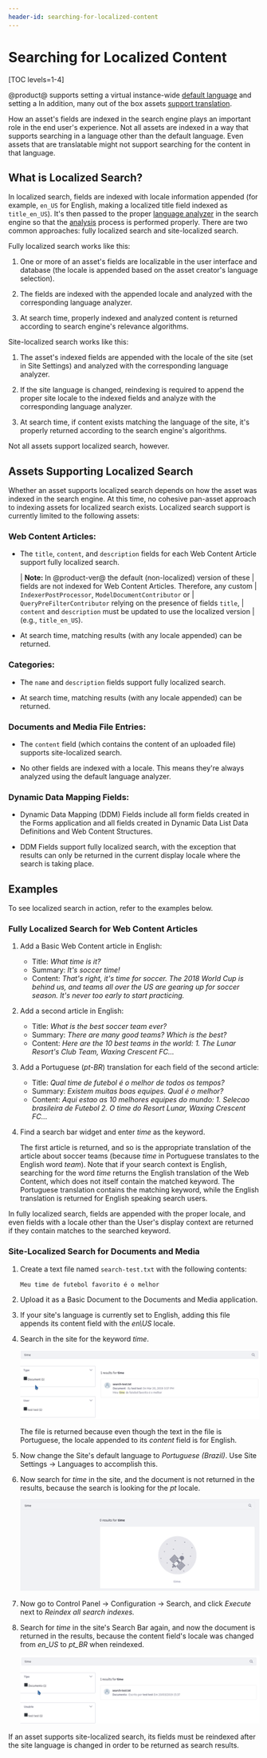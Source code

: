 ```yaml
---
header-id: searching-for-localized-content
---
```


# Searching for Localized Content

[TOC levels=1-4]

@product@ supports setting a virtual instance-wide [default
language](/docs/7-2/user/-/knowledge_base/u/infrastructure-localization-and-integrations-instance-settings#localization)
and setting a In addition, many out of the box assets [support
translation](/docs/7-2/user/-/knowledge_base/u/other-content-options#localizing-content).

How an asset's fields are indexed in the search engine plays an important role
in the end user's experience. Not all assets are indexed in a way that supports
searching in a language other than the default language. Even assets that are
translatable might not support searching for the content in that language.

## What is Localized Search?

In localized search, fields are indexed with locale information appended (for
example, `en_US` for English, making a localized title field indexed as
`title_en_US`). It's then passed to the proper 
[language analyzer](https://www.elastic.co/guide/en/elasticsearch/reference/6.5/analysis-lang-analyzer.html) 
in the search engine so that the 
[analysis](https://www.elastic.co/guide/en/elasticsearch/reference/6.5/analysis.html) 
process is performed properly. There are two common approaches: fully localized
search and site-localized search.

Fully localized search works like this:

1.  One or more of an asset's fields are localizable in the user interface and
    database (the locale is appended based on the asset creator's language
    selection).

2.  The fields are indexed with the appended locale and analyzed with the
    corresponding language analyzer.

3.  At search time, properly indexed and analyzed content is returned according
    to search engine's relevance algorithms.

Site-localized search works like this:

1.  The asset's indexed fields are appended with the locale of the site (set in
    Site Settings) and analyzed with the corresponding language analyzer.

2.  If the site language is changed, reindexing is required to append the proper
    site locale to the indexed fields and analyze with the corresponding
    language analyzer.

2.  At search time, if content exists matching the language of the site, it's
    properly returned according to the search engine's algorithms.

Not all assets support localized search, however.

## Assets Supporting Localized Search

Whether an asset supports localized search depends on how the asset was indexed
in the search engine. At this time, no cohesive pan-asset approach to indexing
assets for localized search exists. Localized search support is currently
limited to the following assets:

### Web Content Articles:

- The `title`, `content`, and `description` fields for each Web Content Article support
    fully localized search.

    | **Note:** In @product-ver@ the default (non-localized) version of these
    | fields are not indexed for Web Content Articles. Therefore, any custom
    | `IndexerPostProcessor`, `ModelDocumentContributor` or
    | `QueryPreFilterContributor` relying on the presence of fields `title`,
    | `content` and `description` must be updated to use the localized version
    | (e.g., `title_en_US`).

- At search time, matching results (with any locale appended) can be
    returned.

### Categories:

- The `name` and `description` fields support fully localized search.

- At search time, matching results (with any locale appended) can be
    returned.

### Documents and Media File Entries:

- The `content` field (which contains the content of an uploaded file) supports
    site-localized search.

- No other fields are indexed with a locale. This means they're always analyzed
    using the default language analyzer.

### Dynamic Data Mapping Fields:

- Dynamic Data Mapping (DDM) Fields include all form fields created in the Forms
    application and all fields created in Dynamic Data List Data Definitions and
    Web Content Structures. 

- DDM Fields support fully localized search, with the exception that results can
    only be returned in the current display locale where the search is taking
    place.

## Examples

To see localized search in action, refer to the examples below.

### Fully Localized Search for Web Content Articles

1.  Add a Basic Web Content article in English:

    - Title: _What time is it?_
    - Summary: _It's soccer time!_
    - Content: _That's right, it's time for soccer. The 2018 World Cup is behind
        us, and teams all over the US are gearing up for soccer season. It's
        never too early to start practicing._

2.  Add a second article in English:

    - Title: _What is the best soccer team ever?_
    - Summary: _There are many good teams? Which is the best?_
    - Content: _Here are the 10 best teams in the world: 1. The Lunar Resort's
        Club Team, Waxing Crescent FC..._

3.  Add a Portuguese (_pt-BR_) translation for each field of the second article:

    - Title: _Qual time de futebol é o melhor de todos os tempos?_
    - Summary: _Existem muitas boas equipes. Qual é o melhor?_
    - Content: _Aqui estao as 10 melhores equipes do mundo: 1. Selecao
        brasileira de Futebol 2. O time do Resort Lunar, Waxing Crescent FC..._

4.  Find a search bar widget and enter _time_ as the keyword.

    The first article is returned, and so is the appropriate translation of the
    article about soccer teams (because _time_ in Portuguese translates to the
    English word _team_). Note that if your search context is English, searching
    for the word _time_ returns the English translation of the Web Content,
    which does not itself contain the matched keyword. The Portuguese
    translation contains the matching keyword, while the English translation is
    returned for English speaking search users.

In fully localized search, fields are appended with the proper locale, and even
fields with a locale other than the User's display context are returned if they
contain matches to the searched keyword.

### Site-Localized Search for Documents and Media

1.  Create a text file named `search-test.txt` with the following contents: 

        Meu time de futebol favorito é o melhor

2. Upload it as a Basic Document to the Documents and Media application.

3.  If your site's language is currently set to English, adding this file 
    appends its content field with the _en\US_ locale. 

4.  Search in the site for the keyword _time_.

    ![Figure 1: Even though the content of this DM File is written in Portuguese, it was appended with the _en_ locale, so it's searchable in an English language site.](../../../images/search-site-localized1.png)

    The file is returned because even though the text in the file is
    Portuguese, the locale appended to its _content_ field is for English.

5.  Now change the Site's default language to _Portuguese (Brazil)_.
    Use Site Settings &rarr; Languages to accomplish this.

6. Now search for _time_ in the site, and the document is not returned in the
   results, because the search is looking for the _pt_ locale.

   ![Figure 2: The uploaded DM File doesn't appear when the site language is changed, because only fields with the site's locale are searched.](../../../images/search-site-localized2.png)

7.  Now go to Control Panel &rarr; Configuration &rarr; Search, and click
    *Execute* next to _Reindex all search indexes._

8. Search for _time_ in the site's Search Bar again, and now the document is
   returned in the results, because the content field's locale was changed
   from _en\_US_ to _pt\_BR_ when reindexed.

   ![Figure 3: Once the field is reindexed with the site's locale, it can be returned as a search result in the site.](../../../images/search-site-localized3.png)

If an asset supports site-localized search, its fields must be reindexed after
the site language is changed in order to be returned as search results.

